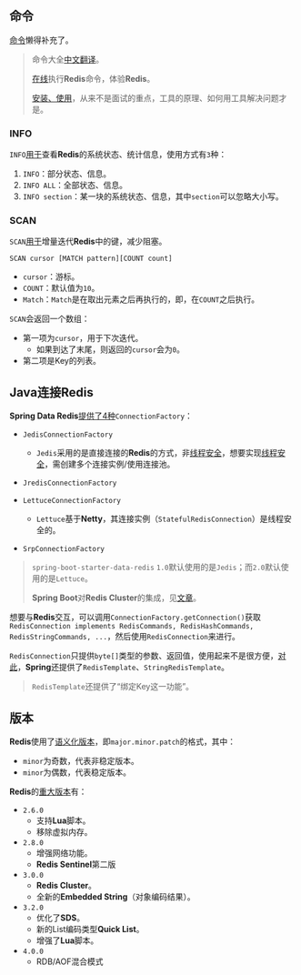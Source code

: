 ## 命令

[命令](https://redis.io/commands)懒得补充了。

> 命令大全[中文翻译](http://doc.redisfans.com/)。
>
> [在线](https://try.redis.io/)执行**Redis**命令，体验**Redis**。
>
> [安装、使用](https://www.cnblogs.com/edisonfeng/p/3571870.html)，从来不是面试的重点，工具的原理、如何用工具解决问题才是。

### INFO

`INFO`[用于](https://www.modb.pro/db/55802)查看**Redis**的系统状态、统计信息，使用方式有`3`种：

1. `INFO`：部分状态、信息。
2. `INFO ALL`：全部状态、信息。
3. `INFO section`：某一块的系统状态、信息，其中`section`可以忽略大小写。

### SCAN

`SCAN`[用于](https://segmentfault.com/a/1190000022299817)增量迭代**Redis**中的键，减少阻塞。

`SCAN cursor [MATCH pattern][COUNT count]`

- `cursor`：游标。
- `COUNT`：默认值为`10`。
- `Match`：`Match`是在取出元素之后再执行的，即，在`COUNT`之后执行。

`SCAN`会返回一个数组：

- 第一项为`cursor`，用于下次迭代。
  - 如果到达了末尾，则返回的`cursor`会为`0`。
- 第二项是Key的列表。



## Java连接Redis

**Spring Data Redis**[提供了4种](https://potoyang.gitbook.io/spring-in-action-v4/untitled-6/untitled-1/untitled-2)`ConnectionFactory`：

- `JedisConnectionFactory`
  - `Jedis`采用的是直接连接的**Redis**的方式，非<u>线程安全</u>，想要实现<u>线程安全</u>，需创建多个连接实例/使用连接池。

- `JredisConnectionFactory`
- `LettuceConnectionFactory`
  - `Lettuce`基于**Netty**，其连接实例（`StatefulRedisConnection`）是线程安全的。

- `SrpConnectionFactory`

> `spring-boot-starter-data-redis` `1.0`默认使用的是`Jedis`；而`2.0`默认使用的是`Lettuce`。
>
> **Spring Boot**对**Redis Cluster**的集成，见[文章](https://blog.csdn.net/u011047968/article/details/112130406)。

想要与**Redis**交互，可以调用`ConnectionFactory.getConnection()`获取`RedisConnection implements RedisCommands, RedisHashCommands, RedisStringCommands, ...`，然后使用`RedisConnection`来进行。

`RedisConnection`只提供`byte[]`类型的参数、返回值，使用起来不是很方便，[对此](https://potoyang.gitbook.io/spring-in-action-v4/untitled-6/untitled-1/12.3.2-shi-yong-redis-template)，**Spring**还提供了`RedisTemplate`、`StringRedisTemplate`。

> `RedisTemplate`还提供了“绑定Key这一功能”。



## 版本

**Redis**使用了[语义化版本](https://zhuanlan.zhihu.com/p/424937397)，即`major.minor.patch`的格式，其中：

- `minor`为奇数，代表非稳定版本。
- `minor`为偶数，代表稳定版本。

**Redis**的[重大版本](https://www.cnblogs.com/yangmingxianshen/p/8043851.html)有：

- `2.6.0`
  - 支持**Lua**脚本。
  - 移除虚拟内存。
- `2.8.0`
  - 增强网络功能。
  - **Redis Sentinel**第二版
- `3.0.0`
  - **Redis Cluster**。
  - 全新的**Embedded String**（对象编码结果）。
- `3.2.0`
  - 优化了**SDS**。
  - 新的List编码类型**Quick List**。
  - 增强了**Lua**脚本。
- `4.0.0`
  - RDB/AOF混合模式